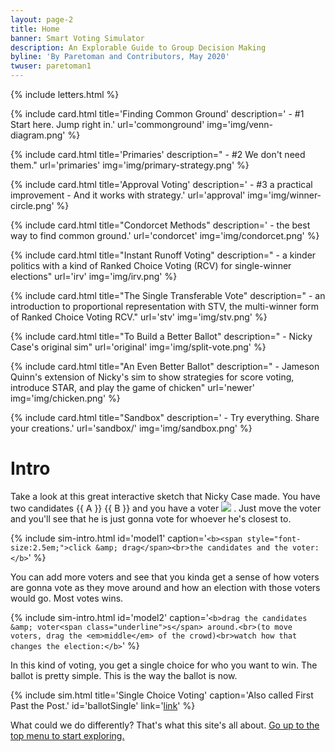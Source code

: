 ```yaml
---
layout: page-2
title: Home
banner: Smart Voting Simulator
description: An Explorable Guide to Group Decision Making
byline: 'By Paretoman and Contributors, May 2020'
twuser: paretoman1
---
```

{% include letters.html %}

{% include card.html title='Finding Common Ground' description=' - #1 Start here. Jump right in.' url='commonground' img='img/venn-diagram.png' %}

{% include card.html title='Primaries' description=" - #2 We don't need them." url='primaries' img='img/primary-strategy.png' %}

{% include card.html title='Approval Voting' description=' - #3 a practical improvement - And it works with strategy.' url='approval' img='img/winner-circle.png' %}

{% include card.html title="Condorcet Methods" description=' - the best way to find common ground.' url='condorcet' img='img/condorcet.png' %}

{% include card.html title="Instant Runoff Voting" description=" - a kinder politics with a kind of Ranked Choice Voting (RCV) for single-winner elections" url='irv' img='img/irv.png' %}

{% include card.html title="The Single Transferable Vote" description=" - an introduction to proportional representation with STV, the multi-winner form of Ranked Choice Voting RCV." url='stv' img='img/stv.png' %}

{% include card.html title="To Build a Better Ballot" description=" - Nicky Case's original sim" url='original' img='img/split-vote.png' %}

{% include card.html title="An Even Better Ballot" description=" - Jameson Quinn's extension of Nicky's sim to show strategies for score voting, introduce STAR, and play the game of chicken" url='newer' img='img/chicken.png' %}

{% include card.html title="Sandbox" description=' - Try everything.  Share your creations.' url='sandbox/' img='img/sandbox.png' %}


<!-- {% include card.html title="Proportional Representation" description=" - continuing after STV, here are more kinds of proportional representation without parties, using scoring and paired methods" url='proportional' img='img/proportional.png' %} -->



# Intro

Take a look at this great interactive sketch that Nicky Case made. You have two candidates  {{ A }} {{ B }} and you have a voter <img src="play/img/voter.png" />  . Just move the voter and you'll see that he is just gonna vote for whoever he's closest to.

{% include sim-intro.html id='model1' caption='`<b><span style="font-size:2.5em;">click &amp; drag</span><br>the candidates and the voter:</b>`' %}

You can add more voters and see that you kinda get a sense of how voters are gonna vote as they move around and how an election with those voters would go. Most votes wins.

{% include sim-intro.html id='model2' caption='`<b>drag the candidates &amp; voter<span class="underline">s</span> around.<br>(to move voters, drag the <em>middle</em> of the crowd)<br>watch how that changes the election:</b>`' %}

In this kind of voting, you get a single choice for who you want to win. The ballot is pretty simple. This is the way the ballot is now.

{% include sim.html title='Single Choice Voting' caption='Also called First Past the Post.' id='ballotSingle' link='[link](http://127.0.0.1:8000/sandbox/?v=2.5&m=H4sIAAAAAAAAA3VRQWrEMAz8i84-RLZkJzn3AT30FnLYdlMaCNllN0tZSvv2Sp4WCiUEIsmSxjPjD2qoH4aSA0sZw8DKlollkT3TcQzEPsKlDdy2Xifqm0BS_0o9B8o20YR_n82W3U672-l2O9zUS9kZeRlRghCDEStCrszYCLBYtOuSha42o-HYYeQ6EyMCYKKg0roQMw4LqhaVoUTzoalE2S0BUgJSAlICUjKkwczEYMYq8BKkcojWEofzGXF5Llfib2KAQ_JE6p78hRQolYJnAUXp6qHCMGUE0FPQ058XxBMqhGqp_BR2KYTmBgEiM1zPQMlaJTi5DIgMBhlWFzAo2C2xIj0fluW0Pd3PE_X0uNwuh2Xe7hTo-nZ6f5iuL5f5vM2n1bpft_U4vc7rdKTPbxSiHLmuAgAA)' %}

What could we do differently? That's what this site's all about. [Go up to the top menu to start exploring.](index#content)
